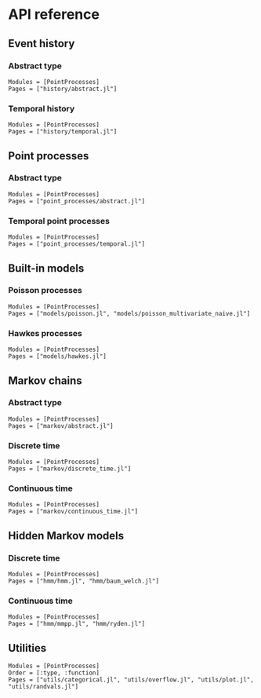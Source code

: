 # API reference

## Event history

### Abstract type

```@autodocs
Modules = [PointProcesses]
Pages = ["history/abstract.jl"]
```

### Temporal history

```@autodocs
Modules = [PointProcesses]
Pages = ["history/temporal.jl"]
```

## Point processes

### Abstract type

```@autodocs
Modules = [PointProcesses]
Pages = ["point_processes/abstract.jl"]
```

### Temporal point processes

```@autodocs
Modules = [PointProcesses]
Pages = ["point_processes/temporal.jl"]
```


## Built-in models

### Poisson processes

```@autodocs
Modules = [PointProcesses]
Pages = ["models/poisson.jl", "models/poisson_multivariate_naive.jl"]
```

### Hawkes processes

```@autodocs
Modules = [PointProcesses]
Pages = ["models/hawkes.jl"]
```

## Markov chains

### Abstract type

```@autodocs
Modules = [PointProcesses]
Pages = ["markov/abstract.jl"]
```

### Discrete time

```@autodocs
Modules = [PointProcesses]
Pages = ["markov/discrete_time.jl"]
```

### Continuous time

```@autodocs
Modules = [PointProcesses]
Pages = ["markov/continuous_time.jl"]
```

## Hidden Markov models

### Discrete time

```@autodocs
Modules = [PointProcesses]
Pages = ["hmm/hmm.jl", "hmm/baum_welch.jl"]
```

### Continuous time

```@autodocs
Modules = [PointProcesses]
Pages = ["hmm/mmpp.jl", "hmm/ryden.jl"]
```

## Utilities

```@autodocs
Modules = [PointProcesses]
Order = [:type, :function]
Pages = ["utils/categorical.jl", "utils/overflow.jl", "utils/plot.jl", "utils/randvals.jl"]
```